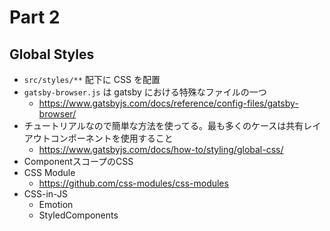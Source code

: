 # Part 2

## Global Styles

- `src/styles/**` 配下に CSS を配置
- `gatsby-browser.js` は gatsby における特殊なファイルの一つ
    - https://www.gatsbyjs.com/docs/reference/config-files/gatsby-browser/
- チュートリアルなので簡単な方法を使ってる。最も多くのケースは共有レイアウトコンポーネントを使用すること
    - https://www.gatsbyjs.com/docs/how-to/styling/global-css/
- ComponentスコープのCSS
- CSS Module
    - https://github.com/css-modules/css-modules
- CSS-in-JS
    - Emotion
    - StyledComponents
